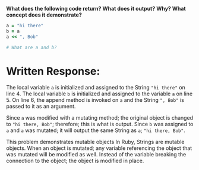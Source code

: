 **What does the following code return? What does it output? Why? What concept does it demonstrate?**

```ruby
a = "hi there"
b = a
a << ", Bob"

# What are a and b?
```
# Written Response:

The local variable `a` is initialized and assigned to the String `"hi there"` on line 4. The local variable `b` is initialized and assigned to the variable `a` on line 5. On line 6, the append method is invoked on `a` and the String `", Bob"` is passed to it as an argument.

Since `a` was modified with a mutating method; the original object is changed to `"hi there, Bob"`; therefore; this is what is output. Since `b` was assigned to `a` and `a` was mutated; it will output the same String as `a`; `"hi there, Bob"`.

This problem demonstrates mutable objects In Ruby, Strings are mutable objects. When an object is mutated; any variable referencing the object that was mutated will be modified as well. Instead of the variable breaking the connection to the object; the object is modified in place.